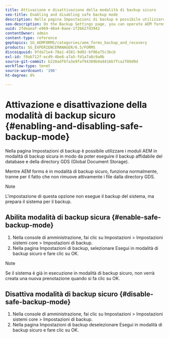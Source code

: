 ```yaml
---
title: Attivazione e disattivazione della modalità di backup sicuro
seo-title: Enabling and disabling safe backup mode
description: Nella pagina Impostazioni di backup è possibile utilizzare i moduli AEM in modalità di backup sicura in modo da poter eseguire il backup affidabile del database e della directory GDS (Global Document Storage). Scopri come abilitare e disabilitare la modalità di backup sicuro.
seo-description: On the Backup Settings page, you can operate AEM forms in safe backup mode so that you can reliably back up your database and Global Document Storage (GDS) (GDS) directory. Learn how to enable and disable safe backup mode.
uuid: 2fdeaeaf-e969-40a4-8aee-1f2b627d3942
contentOwner: admin
content-type: reference
geptopics: SG_AEMFORMS/categories/aem_forms_backup_and_recovery
products: SG_EXPERIENCEMANAGER/6.5/FORMS
discoiquuid: 9fda71e4-78a1-4581-9d02-bf06a75c3bcb
exl-id: f0ab712f-ecd9-4be8-a7a5-fd1a7a8c9a0b
source-git-commit: b220adf6fa3e9faf94389b9a9416b7fca2f89d9d
workflow-type: tm+mt
source-wordcount: '196'
ht-degree: 0%

---
```


# Attivazione e disattivazione della modalità di backup sicuro {#enabling-and-disabling-safe-backup-mode}

Nella pagina Impostazioni di backup è possibile utilizzare i moduli AEM in modalità di backup sicura in modo da poter eseguire il backup affidabile del database e della directory GDS (Global Document Storage).

Mentre AEM forms è in modalità di backup sicuro, funziona normalmente, tranne per il fatto che non rimuove attivamente i file dalla directory GDS.

>[!NOTE]
>
>L&#39;impostazione di questa opzione non esegue il backup del sistema, ma prepara il sistema per il backup.

## Abilita modalità di backup sicura {#enable-safe-backup-mode}

1. Nella console di amministrazione, fai clic su Impostazioni > Impostazioni sistemi core > Impostazioni di backup.
1. Nella pagina Impostazioni di backup, selezionare Esegui in modalità di backup sicuro e fare clic su OK.

>[!NOTE]
>
>Se il sistema è già in esecuzione in modalità di backup sicuro, non verrà creata una nuova prenotazione quando si fa clic su OK.

## Disattiva modalità di backup sicuro {#disable-safe-backup-mode}

1. Nella console di amministrazione, fai clic su Impostazioni > Impostazioni sistemi core > Impostazioni di backup.
1. Nella pagina Impostazioni di backup deselezionare Esegui in modalità di backup sicuro e fare clic su OK.
